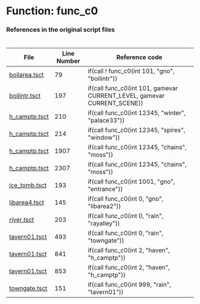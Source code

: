 # Function: func_c0
### References in the original script files

#

| File | Line Number | Reference code |
| --- | --- | --- |
| [boilarea.tsct](../../../out/boilarea.tsct#L79) | 79 | if(call ! func_c0(int 101, "gno", "boilintr")) |
| [boilintr.tsct](../../../out/boilintr.tsct#L197) | 197 | if(call func_c0(int 101, gamevar CURRENT_LEVEL, gamevar CURRENT_SCENE)) |
| [h_camptp.tsct](../../../out/h_camptp.tsct#L210) | 210 | if(call func_c0(int 12345, "winter", "palace33")) |
| [h_camptp.tsct](../../../out/h_camptp.tsct#L214) | 214 | if(call func_c0(int 12345, "spires", "window")) |
| [h_camptp.tsct](../../../out/h_camptp.tsct#L1907) | 1907 | if(call func_c0(int 12345, "chains", "moss")) |
| [h_camptp.tsct](../../../out/h_camptp.tsct#L2307) | 2307 | if(call func_c0(int 12345, "chains", "moss")) |
| [ice_tomb.tsct](../../../out/ice_tomb.tsct#L193) | 193 | if(call func_c0(int 1001, "gno", "entrance")) |
| [libarea4.tsct](../../../out/libarea4.tsct#L145) | 145 | if(call func_c0(int 0, "gno", "libarea2")) |
| [river.tsct](../../../out/river.tsct#L203) | 203 | if(call func_c0(int 0, "rain", "rayalley")) |
| [tavern01.tsct](../../../out/tavern01.tsct#L493) | 493 | if(call func_c0(int 0, "rain", "towngate")) |
| [tavern01.tsct](../../../out/tavern01.tsct#L841) | 841 | if(call func_c0(int 2, "haven", "h_camptp")) |
| [tavern01.tsct](../../../out/tavern01.tsct#L853) | 853 | if(call func_c0(int 2, "haven", "h_camptp")) |
| [towngate.tsct](../../../out/towngate.tsct#L151) | 151 | if(call func_c0(int 999, "rain", "tavern01")) |
